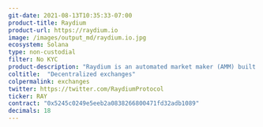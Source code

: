 ```yaml
---
git-date: 2021-08-13T10:35:33-07:00
product-title: Raydium
product-url: https://raydium.io
image: /images/output_md/raydium.io.jpg
ecosystem: Solana
type: non-custodial
filter: No KYC
product-description: "Raydium is an automated market maker (AMM) built on the Solana blockchain which leverages the central order book of the Serum decentralized exchange (DEX) to enable lightning-fast trades, shared liquidity and new features for earning yield."
coltitle:  "Decentralized exchanges"
colpermalink: exchanges
twitter: https://twitter.com/RaydiumProtocol
ticker: RAY
contract: "0x5245c0249e5eeb2a0838266800471fd32adb1089"
decimals: 18
---
```

